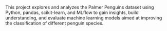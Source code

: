This project explores and analyzes the Palmer Penguins dataset using Python, pandas, scikit-learn, and MLflow to gain insights, build understanding, and evaluate machine learning models aimed at improving the classification of different penguin species.
